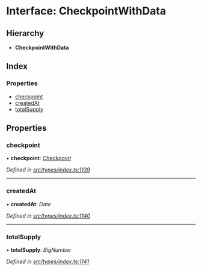 # Interface: CheckpointWithData

## Hierarchy

* **CheckpointWithData**

## Index

### Properties

* [checkpoint](checkpointwithdata.md#checkpoint)
* [createdAt](checkpointwithdata.md#createdat)
* [totalSupply](checkpointwithdata.md#totalsupply)

## Properties

###  checkpoint

• **checkpoint**: *[Checkpoint](../classes/checkpoint.md)*

*Defined in [src/types/index.ts:1139](https://github.com/PolymeshAssociation/polymesh-sdk/blob/46845947/src/types/index.ts#L1139)*

___

###  createdAt

• **createdAt**: *Date*

*Defined in [src/types/index.ts:1140](https://github.com/PolymeshAssociation/polymesh-sdk/blob/46845947/src/types/index.ts#L1140)*

___

###  totalSupply

• **totalSupply**: *BigNumber*

*Defined in [src/types/index.ts:1141](https://github.com/PolymeshAssociation/polymesh-sdk/blob/46845947/src/types/index.ts#L1141)*
